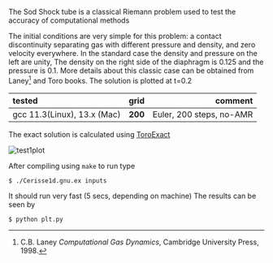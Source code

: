
The Sod Shock tube is a classical Riemann problem used to test the accuracy of computational methods

The initial conditions are very simple for this problem: a contact discontinuity separating gas with different pressure and density, and zero velocity everywhere. In the standard case the density and pressure on the left are unity, The density on the right side of the diaphragm is 0.125 and the pressure is 0.1. More details about this classic case can be obtained from Laney[^1]  and Toro books.
The solution is plotted at t=0.2

tested       |      grid     | comment
:----------- |:-------------:| -----------:
gcc 11.3(Linux), 13.x (Mac)       | **200**        |  Euler, 200 steps, no-AMR

The exact solution is calculated using [ToroExact](https://github.com/tahandy/ToroExact)

![test1plot](images/test1_plot.png)


After compiling using `make` to run type
```
$ ./Cerisse1d.gnu.ex inputs
```
It should run very fast (5 secs, depending on machine)
The results can be seen by

```
$ python plt.py
```

[^1]: C.B. Laney *Computational Gas Dynamics*, Cambridge University Press, 1998.
[^2]: E.F. Toro. *Riemann solvers and numerical methods for fluid dynamics: a practical introduction*. Springer, Berlin, New York, 2009.

